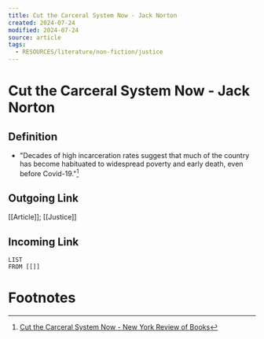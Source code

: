```yaml
---
title: Cut the Carceral System Now - Jack Norton
created: 2024-07-24
modified: 2024-07-24
source: article
tags:
  - RESOURCES/literature/non-fiction/justice
---
```

# Cut the Carceral System Now - Jack Norton
## Definition
- "Decades of high incarceration rates suggest that much of the country has become habituated to widespread poverty and early death, even before Covid-19."[^1]

## Outgoing Link
[[Article]]; [[Justice]]
## Incoming Link
```dataview
LIST
FROM [[]]
```
# Footnotes

[^1]: [Cut the Carceral System Now - New York Review of Books](https://www.nybooks.com/online/2020/06/06/cut-the-carceral-system-now/)